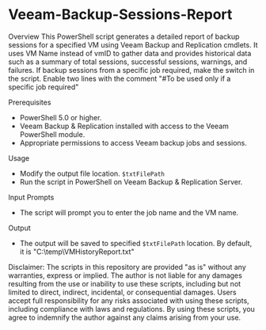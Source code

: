 # Veeam-Backup-Sessions-Report

Overview
This PowerShell script generates a detailed report of backup sessions for a specified VM using Veeam Backup and Replication cmdlets. It uses VM Name instead of vmID to gather data and provides historical data such as a summary of total sessions, successful sessions, warnings, and failures. If backup sessions from a specific job required, make the switch in the script. Enable two lines with the comment "#To be used only if a specific job required"

Prerequisites
  - PowerShell 5.0 or higher.
  - Veeam Backup & Replication installed with access to the Veeam PowerShell module.
  - Appropriate permissions to access Veeam backup jobs and sessions.

Usage
  - Modify the output file location.  `$txtFilePath`
  - Run the script in PowerShell on Veeam Backup & Replication Server.

Input Prompts
  - The script will prompt you to enter the job name and the VM name.

Output
  - The output will be saved to specified `$txtFilePath` location. By default, it is  "C:\temp\VMHistoryReport.txt" 

Disclaimer: The scripts in this repository are provided "as is" without any warranties, express or implied. The author is not liable for any damages resulting from the use or inability to use these scripts, including but not limited to direct, indirect, incidental, or consequential damages. Users accept full responsibility for any risks associated with using these scripts, including compliance with laws and regulations. By using these scripts, you agree to indemnify the author against any claims arising from your use.
